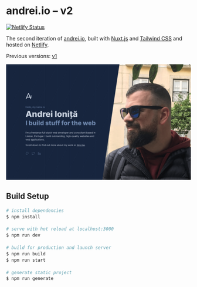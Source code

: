 # andrei.io – v2

[![Netlify Status](https://api.netlify.com/api/v1/badges/d104452c-f4d0-418d-ae24-db2eaf602bed/deploy-status)](https://app.netlify.com/sites/andreiio/deploys)

The second iteration of [andrei.io](https://andrei.io), built with [Nuxt.js](https://nuxtjs.org/) and [Tailwind CSS](https://tailwindcss.com/) and hosted on [Netlify](https://www.netlify.com/).

Previous versions: [v1](https://github.com/andreiio/v1)

![demo](docs/screenshot.png)

## Build Setup

``` bash
# install dependencies
$ npm install

# serve with hot reload at localhost:3000
$ npm run dev

# build for production and launch server
$ npm run build
$ npm run start

# generate static project
$ npm run generate
```
